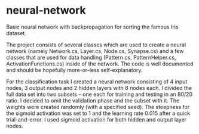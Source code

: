 # neural-network
Basic neural network with backpropagation for sorting the famous Iris dataset.

The project consists of several classes which are used to create a neural network (namely Network.cs, Layer.cs, Node.cs, Synapse.cs) and a few classes that are used for data handling (Pattern.cs, PatternHelper.cs, ActivationFunctions.cs) inside of the network. The code is well documented and should be hopefully more-or-less self-explanatory.

For the classification task I created a neural network consisting of 4 input nodes, 3 output nodes and 2 hidden layers with 8 nodes each. I divided the full data set into two subsets – one each for training and testing in an 80/20 ratio. I decided to omit the validation phase and the subset with it. The weights were created randomly (with a specified seed). The steepness for the sigmoid activation was set to 1 and the learning rate 0.015 after a quick trial-and-error. I used sigmoid activation for both hidden and output layer nodes.

